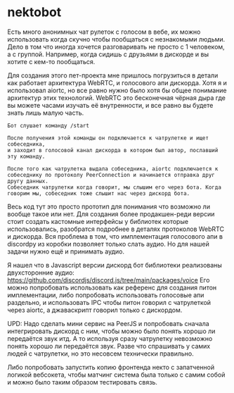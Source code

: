 # nektobot
Есть много анонимных чат рулеток с голосом в вебе, их можно использовать когда скучно чтобы пообщаться с незнакомыми людьми.
Дело в том что иногда хочется разговаривать не просто с 1 человеком, а с группой. Например, когда сидишь с друзьями в дискорде и вы хотите с кем-то пообщаться.

Для создания этого пет-проекта мне пришлось погрузиться в детали как работает архитектура WebRTC, и голосового апи дискорда. Хотя я и использовал aiortc, но все равно нужно было хотя бы общее понимание архитектур этих технологий.
WebRTC это бесконечная чёрная дыра где вы можете часами изучать её внутренности, и все равно вы будете знать лишь малую часть.

```
Бот слушает команду /start

После получения этой команды он подключается к чатрулетке и ищет собеседника, 
и заходит в голосовой канал дискорда в котором был автор, пославший эту команду.

После того как чатрулетка выдала собеседника, aiortc подключается к собеседнику по протоколу PeerConnection и начинается отправка друг другу данных.
Собеседник чатрулетки когда говорит, мы слышим его через бота. Когда говорим мы, собеседник тоже слышит нас через дискорд бота.
```

Весь код тут это просто прототип для понимания что возможно ли вообще такое или нет. 
Для создания более продакшен-реди версии стоит создать кастомные интерфейсы у библиотек которые использовались, разобратся подробнее в деталях протоколов WebRTC и дискорда.
Вся проблема в том, что имплементация голосового апи в discordpy из коробки позволяет только слать аудио. Но для нашей задачи нужно ещё и принимать аудио.

Я нашел что в Javascript версии дискорд бот библиотеки реализованы двухсторонние аудио:
https://github.com/discordjs/discord.js/tree/main/packages/voice
Его можно попробовать использовать как референс для создания питон имплементации, либо попробовать использовать голосовые апи раздельно, и использовать IPC чтобы питон говорил с чатрулеткой через aiortc, а джаваскрипт говорил только с дискордом.

UPD: Надо сделать мини сервис на PeerJS и попробовать сначала интегрировать дискорд с ним, чтобы можно было понять хорошо ли передаётся звук итд. А то используя сразу чатрулетку невозможно понять хорошо ли передаётся звук. Разве что спрашивать у самих людей с чатрулетки, но это несовсем технически правильно.

Либо попробовать запустить копию фронтенда некто с запатченной логикой вебсокета, чтобы матчинг система была только с самим собой и можно было таким образом тестировать связь.
